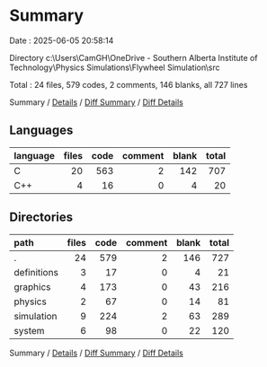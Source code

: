 # Summary

Date : 2025-06-05 20:58:14

Directory c:\\Users\\CamGH\\OneDrive - Southern Alberta Institute of Technology\\Physics Simulations\\Flywheel Simulation\\src

Total : 24 files,  579 codes, 2 comments, 146 blanks, all 727 lines

Summary / [Details](details.md) / [Diff Summary](diff.md) / [Diff Details](diff-details.md)

## Languages
| language | files | code | comment | blank | total |
| :--- | ---: | ---: | ---: | ---: | ---: |
| C | 20 | 563 | 2 | 142 | 707 |
| C++ | 4 | 16 | 0 | 4 | 20 |

## Directories
| path | files | code | comment | blank | total |
| :--- | ---: | ---: | ---: | ---: | ---: |
| . | 24 | 579 | 2 | 146 | 727 |
| definitions | 3 | 17 | 0 | 4 | 21 |
| graphics | 4 | 173 | 0 | 43 | 216 |
| physics | 2 | 67 | 0 | 14 | 81 |
| simulation | 9 | 224 | 2 | 63 | 289 |
| system | 6 | 98 | 0 | 22 | 120 |

Summary / [Details](details.md) / [Diff Summary](diff.md) / [Diff Details](diff-details.md)